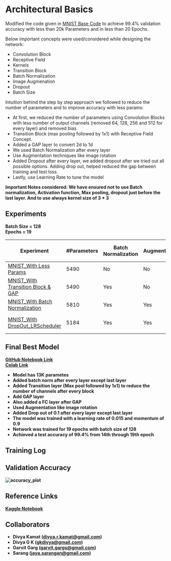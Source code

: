 
# Architectural Basics

Modified the code given in [MNIST Base Code](https://colab.research.google.com/drive/1uJZvJdi5VprOQHROtJIHy0mnY2afjNlx) to achieve 99.4% validation accuracy with less than 20k Parameters and in less than 20 Epochs.

Below important concepts were used/considered while designing the network:
- Convolution Block 
- Receptive Field
- Kernels
- Transition Block
- Batch Normalization
- Image Augmenation
- Dropout
- Batch Size

Intuition behind the step by step approach we followed to reduce the number of parameters and to improve accuracy with less params:
- At first, we reduced the number of parameters using Convolution Blocks with less number of output channels (removed 64, 128, 256 and 512 for every layer) and removed bias
- Transition Block (max pooling followed by 1x1) with Receptive Field Concept.
- Added a GAP layer to convert 2d to 1d
- We used Batch Normalization after every layer
- Use Augmentation techniques like image rotation
- Added Dropout after every layer, we added dropout after we tried out all possible options. Adding drop out, helped reduced the gap between training and test loss.
- Lastly, use Learning Rate to tune the model

<b>Important Notes considered<b>:
We have ensured not to use Batch normalization, Activation function, Max pooling, dropout just before the last layer. And to use always kernel size of 3 * 3


## Experiments

Batch Size = 128 <br>
Epochs = 19

|Experiment| #Parameters | Batch Normalization | Augmentation | Dropout | GAP & FC Layer | Learning Rate Scheduler | Validation Accuracy | 
|-------|---|---|---|---|---|---|---|
|[MNIST_With Less Params](https://github.com/gkdivya/EVA/blob/main/4_ArchitecturalBasics/Experiments/MNIST_Exp1_WithLessParams.ipynb) |5490|No|No|No|No|0.01|98%|
|[MNIST_With Transition Block & GAP](https://github.com/gkdivya/EVA/blob/main/4_ArchitecturalBasics/Experiments/MNIST_Exp2_WithTransitionBlock.ipynb) |5490|Yes|No|No|No|0.01|98%|
|[MNIST_With Batch Normalization](https://github.com/gkdivya/EVA/blob/main/4_ArchitecturalBasics/Experiments/MNIST_Exp3_WithBatchNormalization.ipynb) |5810|Yes|Yes|No|No|0.02| 99.11%|
|[MNIST_With DropOut_LRScheduler](https://github.com/gkdivya/EVA/blob/main/4_ArchitecturalBasics/Experiments/MNIST_Exp6_WithLRScheduler.ipynb)|5184|Yes|Yes|0.1|Yes|0.02| 99.41% at 18th Epoch|



## Final Best Model

[GitHub Notebook Link](https://github.com/gkdivya/EVA/blob/main/4_ArchitecturalBasics/MNIST_Architecture_Basics.ipynb) <br>
[Colab Link](https://colab.research.google.com/github/gkdivya/EVA/blob/main/4_ArchitecturalBasics/MNIST_Architecture_Basics.ipynb)

- Model has 13K parametes
- Added batch norm after every layer except last layer
- Added Transition layer (Max pool followed by 1x1) to reduce the number of channels after every block
- Add GAP layer
- Also added a FC layer after GAP
- Used Augmentation like image rotation
- Added Drop out of 0.1 after every layer except last layer
- The model was trained with a learning rate of 0.015 and momentum of 0.9 
- Network was trained for 19 epochs with batch size of 128
- Achieved a test accuracy of 99.4% from 14th through 19th epoch


## Training Log


## Validation Accuracy


![accuracy_plot](https://user-images.githubusercontent.com/42609155/119974537-68f73180-bfd2-11eb-98d3-89db764d5959.png)


## Reference Links
[Kaggle Notebook]( https://www.kaggle.com/enwei26/mnist-digits-pytorch-cnn-99)

## Collaborators
- Divya Kamat (divya.r.kamat@gmail.com)
- Divya G K (gkdivya@gmail.com)
- Garvit Garg (garvit.gargs@gmail.com)
- Sarang (jaya.sarangan@gmail.com)
